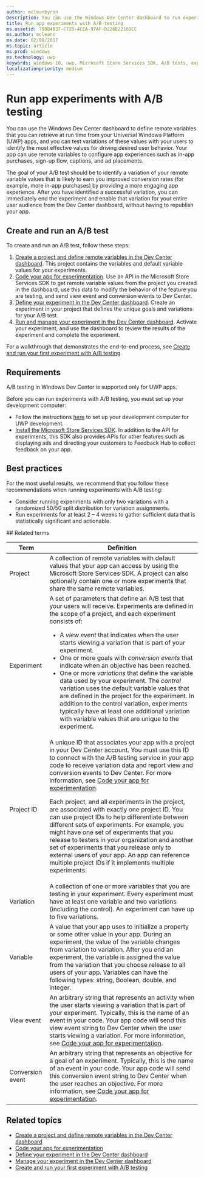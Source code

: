 ```yaml
---
author: mcleanbyron
Description: You can use the Windows Dev Center dashboard to run experiments for your Universal Windows Platform (UWP) apps with A/B testing.
title: Run app experiments with A/B testing
ms.assetid: 790B4B37-C72D-4CEA-97AF-D226B2216DCC
ms.author: mcleans
ms.date: 02/08/2017
ms.topic: article
ms.prod: windows
ms.technology: uwp
keywords: windows 10, uwp, Microsoft Store Services SDK, A/B tests, experiments
localizationpriority: medium
---
```


# Run app experiments with A/B testing

You can use the Windows Dev Center dashboard to define remote variables that you can retrieve at run time from your Universal Windows Platform (UWP) apps, and you can test variations of these values with your users to identify the most effective values for driving desired user behavior. Your app can use remote variables to configure app experiences such as in-app purchases, sign-up flow, captions, and ad placements.

The goal of your A/B test should be to identify a variation of your remote variable values that is likely to earn you improved conversion rates (for example, more in-app purchases) by providing a more engaging app experience. After you have identified a successful variation, you can immediately end the experiment and enable that variation for your entire user audience from the Dev Center dashboard, without having to republish your app.

## Create and run an A/B test

To create and run an A/B test, follow these steps:

1. [Create a project and define remote variables in the Dev Center dashboard](create-a-project-and-define-remote-variables-in-the-dev-center-dashboard.md). This project contains the variables and default variable values for your experiments.  
2. [Code your app for experimentation](code-your-experiment-in-your-app.md). Use an API in the Microsoft Store Services SDK to get remote variable values from the project you created in the dashboard, use this data to modify the behavior of the feature you are testing, and send view event and conversion events to Dev Center.
3. [Define your experiment in the Dev Center dashboard](define-your-experiment-in-the-dev-center-dashboard.md). Create an experiment in your project that defines the unique goals and variations for your A/B test.
4. [Run and manage your experiment in the Dev Center dashboard](manage-your-experiment.md). Activate your experiment, and use the dashboard to review the results of the experiment and complete the experiment.

For a walkthrough that demonstrates the end-to-end process, see [Create and run your first experiment with A/B testing](create-and-run-your-first-experiment-with-a-b-testing.md).

## Requirements

A/B testing in Windows Dev Center is supported only for UWP apps.

Before you can run experiments with A/B testing, you must set up your development computer:

* Follow the instructions [here](../get-started/get-set-up.md) to set up your development computer for UWP development.
* [Install the Microsoft Store Services SDK](microsoft-store-services-sdk.md#install-the-sdk). In addition to the API for experiments, this SDK also provides APIs for other features such as displaying ads and directing your customers to Feedback Hub to collect feedback on your app.

## Best practices

For the most useful results, we recommend that you follow these recommendations when running experiments with A/B testing:

* Consider running experiments with only two variations with a randomized 50/50 split distribution for variation assignments.
* Run experiments for at least 2 – 4 weeks to gather sufficient data that is statistically significant and actionable.

<span id="terms" />
## Related terms

|  Term  |  Definition  |
|--------|--------------|
| Project    |   A collection of remote variables with default values that your app can access by using the Microsoft Store Services SDK. A project can also optionally contain one or more experiments that share the same remote variables.  |
| Experiment    |   A set of parameters that define an A/B test that your users will receive. Experiments are defined in the scope of a project, and each experiment consists of: <p></p><ul><li>A *view event* that indicates when the user starts viewing a variation that is part of your experiment.</li><li>One or more goals with *conversion events* that indicate when an objective has been reached.</li><li>One or more *variations* that define the variable data used by your experiment. The *control* variation uses the default variable values that are defined in the project for the experiment. In addition to the control variation, experiments typically have at least one additional variation with variable values that are unique to the experiment. </li></ul>          |
| Project ID    |   A unique ID that associates your app with a project in your Dev Center account. You must use this ID to connect with the A/B testing service in your app code to receive variation data and report view and conversion events to Dev Center. For more information, see [Code your app for experimentation](code-your-experiment-in-your-app.md).<p></p><p>Each project, and all experiments in the project, are associated with exactly one project ID. You can use project IDs to help differentiate between different sets of experiments. For example, you might have one set of experiments that you release to testers in your organization and another set of experiments that you release only to external users of your app.  An app can reference multiple project IDs if it implements multiple experiments.</p>         |
| Variation    |   A collection of one or more variables that you are testing in your experiment. Every experiment must have at least one variable and two variations (including the control). An experiment can have up to five variations.           |
| Variable    |  A value that your app uses to initialize a property or some other value in your app. During an experiment, the value of the variable changes from variation to variation. After you end an experiment, the variable is assigned the value from the variation that you choose release to all users of your app. Variables can have the following types: string, Boolean, double, and integer.
| View event    |  An arbitrary string that represents an activity when the user starts viewing a variation that is part of your experiment. Typically, this is the name of an event in your code. Your app code will send this view event string to Dev Center when the user starts viewing a variation. For more information, see [Code your app for experimentation](code-your-experiment-in-your-app.md).
| Conversion event    |  An arbitrary string that represents an objective for a goal of an experiment. Typically, this is the name of an event in your code. Your app code will send this conversion event string to Dev Center when the user reaches an objective. For more information, see [Code your app for experimentation](code-your-experiment-in-your-app.md).  

## Related topics

* [Create a project and define remote variables in the Dev Center dashboard](create-a-project-and-define-remote-variables-in-the-dev-center-dashboard.md)
* [Code your app for experimentation](code-your-experiment-in-your-app.md)
* [Define your experiment in the Dev Center dashboard](define-your-experiment-in-the-dev-center-dashboard.md)
* [Manage your experiment in the Dev Center dashboard](manage-your-experiment.md)
* [Create and run your first experiment with A/B testing](create-and-run-your-first-experiment-with-a-b-testing.md)
